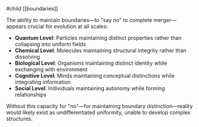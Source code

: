 #child [[boundaries]]

The ability to maintain boundaries—to "say no" to complete merger—appears crucial for evolution at all scales:

- **Quantum Level**: Particles maintaining distinct properties rather than collapsing into uniform fields
- **Chemical Level**: Molecules maintaining structural integrity rather than dissolving
- **Biological Level**: Organisms maintaining distinct identity while exchanging with environment
- **Cognitive Level**: Minds maintaining conceptual distinctions while integrating information
- **Social Level**: Individuals maintaining autonomy while forming relationships

Without this capacity for "no"—for maintaining boundary distinction—reality would likely exist as undifferentiated uniformity, unable to develop complex structures.